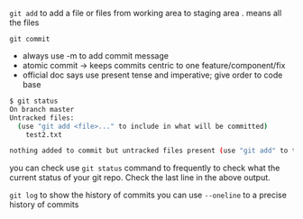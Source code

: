 `git add` 
to add a file or files from working area to staging area
. means all the files

`git commit`
- always use -m to add commit message
- atomic commit -> keeps commits centric to one feature/component/fix
- official doc says use present tense and imperative; give order to code base

```sh
$ git status
On branch master
Untracked files:
  (use "git add <file>..." to include in what will be committed)
	test2.txt

nothing added to commit but untracked files present (use "git add" to track)
```

you can check use `git status` command to frequently to check what the current status of your git repo. Check the last line in the above output.

`git log`
to show the history of commits
you can use `--oneline` to a precise history of commits

